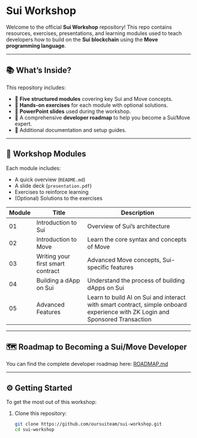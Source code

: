 # Sui Workshop

Welcome to the official **Sui Workshop** repository! This repo contains resources, exercises, presentations, and learning modules used to teach developers how to build on the **Sui blockchain** using the **Move programming language**.

---

## 📚 What’s Inside?

This repository includes:

- 🔹 **Five structured modules** covering key Sui and Move concepts.
- 🔹 **Hands-on exercises** for each module with optional solutions.
- 🔹 **PowerPoint slides** used during the workshop.
- 🔹 A comprehensive **developer roadmap** to help you become a Sui/Move expert.
- 🔹 Additional documentation and setup guides.

---

## 🧱 Workshop Modules

Each module includes:
- A quick overview (`README.md`)
- A slide deck (`presentation.pdf`)
- Exercises to reinforce learning
- (Optional) Solutions to the exercises

| Module | Title                         | Description                        |
|--------|-------------------------------|------------------------------------|
| 01     | Introduction to Sui           | Overview of Sui’s architecture|
| 02     | Introduction to Move          | Learn the core syntax and concepts of Move |
| 03     | Writing your first smart contract | Advanced Move concepts, Sui-specific features |
| 04     | Building a dApp on Sui | Understand the process of building dApps on Sui |
| 05     | Advanced Features        | Learn to build AI on Sui and interact with smart contract, simple onboard experience with ZK Login and Sponsored Transaction |

---

## 🗺 Roadmap to Becoming a Sui/Move Developer

You can find the complete developer roadmap here: [ROADMAP.md](./ROADMAP.md)

---

## ⚙️ Getting Started

To get the most out of this workshop:

1. Clone this repository:
   ```bash
   git clone https://github.com/oursuiteam/sui-workshop.git
   cd sui-workshop
